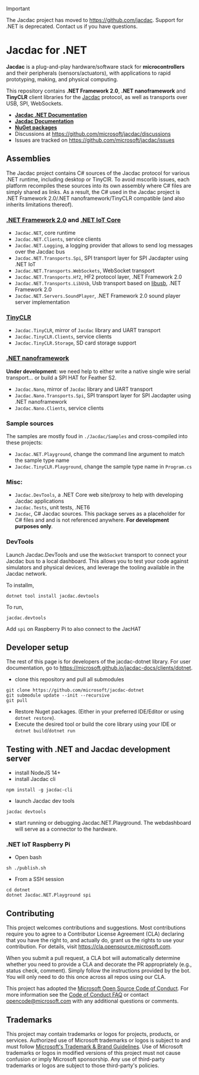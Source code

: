> [!IMPORTANT]
> The Jacdac project has moved to https://github.com/jacdac. 
> Support for .NET is deprecated. Contact us if you have questions. 

# Jacdac for .NET

**Jacdac** is a plug-and-play hardware/software stack 
for **microcontrollers** and their peripherals (sensors/actuators), 
with applications to rapid prototyping, making, and physical computing. 

This repository contains **.NET Framework 2.0**, **.NET nanoframework** and **TinyCLR** client libraries for the [Jacdac](https://aka.ms/jacdac) protocol,
as well as transports over USB, SPI, WebSockets.

* **[Jacdac .NET Documentation](https://microsoft.github.io/jacdac-docs/clients/dotnet)**
* **[Jacdac Documentation](https://aka.ms/jacdac/)**
* **[NuGet packages](https://www.nuget.org/profiles/Jacdac)**
* Discussions at https://github.com/microsoft/jacdac/discussions
* Issues are tracked on https://github.com/microsoft/jacdac/issues

## Assemblies

The Jacdac project contains C# sources of the Jacdac protocol for various .NET runtime, including desktop or TinyClR.
To avoid mscorlib issues, each platform recompiles these sources into its own assembly where C# files are simply shared as links.
As a result, the C# used in the Jacdac project is .NET Framework 2.0/.NET nanoframework/TinyCLR compatible (and also inherits limitations thereof).

### [.NET Framework 2.0](https://dotnet.microsoft.com/en-us/) and [.NET IoT Core](https://dotnet.microsoft.com/en-us/apps/iot)

  - `Jacdac.NET`, core runtime
  - `Jacdac.NET.Clients`, service clients
  - `Jacdac.NET.Logging`, a logging provider that allows to send log messages over the Jacdac bus
  - `Jacdac.NET.Transports.Spi`, SPI transport layer for SPI Jacdapter using .NET IoT
  - `Jacdac.NET.Transports.WebSockets`, WebSocket transport
  - `Jacdac.NET.Transports.Hf2`, HF2 protocol layer, .NET Framework 2.0
  - `Jacdac.NET.Transports.LibUsb`, Usb transport based on [libusb](https://libusb.info/), .NET Framework 2.0
  - `Jacdac.NET.Servers.SoundPlayer`, .NET Framework 2.0 sound player server implementation

### [TinyCLR](https://www.ghielectronics.com/tinyclr/)

  - `Jacdac.TinyCLR`, mirror of `Jacdac` library and UART transport
  - `Jacdac.TinyCLR.Clients`, service clients
  - `Jacdac.TinyCLR.Storage`, SD card storage support

### [.NET nanoframework](https://www.nanoframework.net/)

**Under development**: we need help to either write a native single wire serial transport... or build a SPI HAT for Feather S2.

  - `Jacdac.Nano`, mirror of `Jacdac` library and UART transport
  - `Jacdac.Nano.Transports.Spi`, SPI transport layer for SPI Jacdapter using .NET nanoframework
  - `Jacdac.Nano.Clients`, service clients

### Sample sources

The samples are mostly foud in `./Jacdac/Samples` and cross-compiled into these projects:
- `Jacdac.NET.Playground`, change the command line argument to match the sample type name
- `Jacdac.TinyCLR.Playground`, change the sample type name in `Program.cs`

### Misc:

  - `Jacdac.DevTools`, a .NET Core web site/proxy to help with developing Jacdac applications
  - `Jacdac.Tests`, unit tests, .NET6
  - `Jacdac`, C# Jacdac sources. This package serves as a placeholder for C# files and
    and is not referenced anywhere. **For development purposes only**.

### DevTools

Launch Jacdac.DevTools and use the `WebSocket` transport to connect your Jacdac bus to a local dashboard.
This allows you to test your code against simulators and physical devices, and leverage the tooling
available in the Jacdac network.

To installm,
```
dotnet tool install jacdac.devtools
```

To run,
```
jacdac.devtools
```

Add `spi` on Raspberry Pi to also connect to the JacHAT

## Developer setup

The rest of this page is for developers of the jacdac-dotnet library. For user documentation, go to https://microsoft.github.io/jacdac-docs/clients/dotnet.

* clone this repository and pull all submodules
```
git clone https://github.com/microsoft/jacdac-dotnet
git submodule update --init --recursive
git pull
```

* Restore Nuget packages. (Either in your preferred IDE/Editor or using `dotnet restore`).
* Execute the desired tool or build the core library using your IDE or `dotnet build`/`dotnet run`

## Testing with .NET and Jacdac development server

* install NodeJS 14+
* install Jacdac cli
```
npm install -g jacdac-cli
```

* launch Jacdac dev tools
```
jacdac devtools
```

* start running or debugging Jacdac.NET.Playground. The webdashboard will serve as a connector to the hardware.

### .NET IoT Raspberry Pi

* Open bash

```
sh ./publish.sh
```

* From a SSH session
```
cd dotnet
dotnet Jacdac.NET.Playground spi
```

## Contributing

This project welcomes contributions and suggestions.  Most contributions require you to agree to a
Contributor License Agreement (CLA) declaring that you have the right to, and actually do, grant us
the rights to use your contribution. For details, visit https://cla.opensource.microsoft.com.

When you submit a pull request, a CLA bot will automatically determine whether you need to provide
a CLA and decorate the PR appropriately (e.g., status check, comment). Simply follow the instructions
provided by the bot. You will only need to do this once across all repos using our CLA.

This project has adopted the [Microsoft Open Source Code of Conduct](https://opensource.microsoft.com/codeofconduct/).
For more information see the [Code of Conduct FAQ](https://opensource.microsoft.com/codeofconduct/faq/) or
contact [opencode@microsoft.com](mailto:opencode@microsoft.com) with any additional questions or comments.

## Trademarks

This project may contain trademarks or logos for projects, products, or services. Authorized use of Microsoft 
trademarks or logos is subject to and must follow 
[Microsoft's Trademark & Brand Guidelines](https://www.microsoft.com/en-us/legal/intellectualproperty/trademarks/usage/general).
Use of Microsoft trademarks or logos in modified versions of this project must not cause confusion or imply Microsoft sponsorship.
Any use of third-party trademarks or logos are subject to those third-party's policies.
